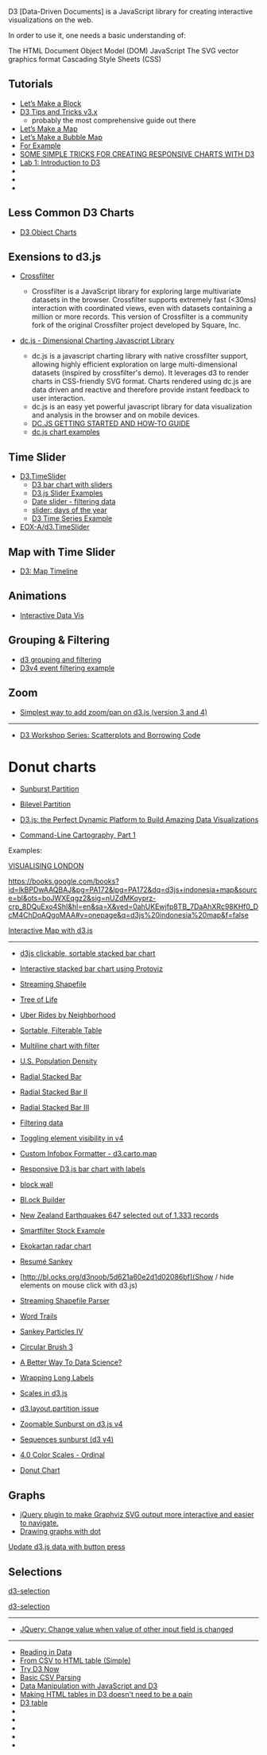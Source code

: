 D3 [Data-Driven Documents] is a JavaScript library for creating interactive visualizations on the web.

 In order to use it, one needs a basic understanding of:
 
The HTML Document Object Model (DOM)
JavaScript
The SVG vector graphics format
Cascading Style Sheets (CSS)


## Tutorials

* [Let’s Make a Block](https://bost.ocks.org/mike/block/)
* [D3 Tips and Tricks v3.x](https://leanpub.com/D3-Tips-and-Tricks/read)
    - probably the most comprehensive guide out there
* [Let’s Make a Map](https://bost.ocks.org/mike/map/)
* [Let’s Make a Bubble Map](https://bost.ocks.org/mike/bubble-map/)
* [For Example](https://bost.ocks.org/mike/example/)
* [SOME SIMPLE TRICKS FOR CREATING RESPONSIVE CHARTS WITH D3](https://blog.webkid.io/responsive-chart-usability-d3/)
* [Lab 1: Introduction to D3](https://perso.telecom-paristech.fr/eagan/class/igr204/lab1)
* []()
* []()
* []()

## Less Common D3 Charts

- [D3 Object Charts](https://www.npmjs.com/package/d3-object-charts)

## Exensions to d3.js

* [Crossfilter](http://crossfilter.github.io/crossfilter/)
    - Crossfilter is a JavaScript library for exploring large multivariate datasets in the browser. Crossfilter supports extremely fast (<30ms) interaction with coordinated views, even with datasets containing a million or more records. This version of Crossfilter is a community fork of the original Crossfilter project developed by Square, Inc.

* [dc.js - Dimensional Charting Javascript Library](http://dc-js.github.io/dc.js/)
   - dc.js is a javascript charting library with native crossfilter support, allowing highly efficient exploration on large multi-dimensional datasets (inspired by crossfilter's demo). It leverages d3 to render charts in CSS-friendly SVG format. Charts rendered using dc.js are data driven and reactive and therefore provide instant feedback to user interaction.
   - dc.js is an easy yet powerful javascript library for data visualization and analysis in the browser and on mobile devices.
   - [DC.JS GETTING STARTED AND HOW-TO GUIDE](http://dc-js.github.io/dc.js/docs/stock.html)
   - [dc.js chart examples](http://bl.ocks.org/d3noob/6584483)



## Time Slider

* [D3.TimeSlider](https://www.npmjs.com/package/D3.TimeSlider)
    - [D3 bar chart with sliders](https://codepen.io/DougManuel/full/avRyMg)
    - [D3.js Slider Examples](https://codepen.io/rbanning/pen/mPqEdR)
    - [Date slider - filtering data](https://bl.ocks.org/officeofjane/9b9e606e9876e34385cc4aeab188ed73)
    - [slider: days of the year](http://bl.ocks.org/zanarmstrong/ddff7cd0b1220bc68a58)
    - [D3 Time Series Example](https://codepen.io/rbanning/pen/mPqEdR)
* [EOX-A/d3.TimeSlider](https://github.com/EOX-A/d3.TimeSlider)


## Map with Time Slider

* [D3: Map Timeline](http://bl.ocks.org/cmdoptesc/fc0e318ce7992bed7ca8)

## Animations

* [Interactive Data Vis](http://arnicas.github.io/interactive-vis-course/Week13/)

## Grouping & Filtering

* [d3 grouping and filtering](http://bl.ocks.org/guykr-stratoscale/f21a02f2c83c927c2913)
* [D3v4 event filtering example](http://emptypipes.org/2017/04/18/d3-event-filtering/)


## Zoom

* [Simplest way to add zoom/pan on d3.js (version 3 and 4)](https://coderwall.com/p/psogia/simplest-way-to-add-zoom-pan-on-d3-js)


---

* [D3 Workshop Series: Scatterplots and Borrowing Code](http://duspviz.mit.edu/d3-workshop/scatterplots-and-more/)


# Donut charts
* [Sunburst Partition](https://bl.ocks.org/mbostock/4063423)
* [Bilevel Partition](https://bl.ocks.org/mbostock/5944371)

* [D3.js: the Perfect Dynamic Platform to Build Amazing Data Visualizations](https://hackernoon.com/d3-js-the-perfect-dynamic-platform-to-build-amazing-data-visualizations-ebe930f0648f)

* [Command-Line Cartography, Part 1](https://medium.com/@mbostock/command-line-cartography-part-1-897aa8f8ca2c)

Examples:

[VISUALISING LONDON](http://alexander-brett.co.uk/2016/06/01/Visualising-London.html)


https://books.google.com/books?id=lkBPDwAAQBAJ&pg=PA172&lpg=PA172&dq=d3js+indonesia+map&source=bl&ots=boJWXEqgz2&sig=nUZdMKoyprz-crp_8DQuExo4ShI&hl=en&sa=X&ved=0ahUKEwjfp8TB_7DaAhXRc98KHf0_DcM4ChDoAQgoMAA#v=onepage&q=d3js%20indonesia%20map&f=false

[Interactive Map with d3.js](http://www.tnoda.com/blog/2013-12-07)


---

* [d3js clickable, sortable stacked bar chart](http://bl.ocks.org/KatiRG/f7d064cd9c3efbc3c360)
* [Interactive stacked bar chart using Protoviz](https://bl.ocks.org/ckuijjer/f2411940bd9047f4bfc3713a1e3bd25d)

* [Streaming Shapefile](https://bl.ocks.org/mbostock/2dd741099154a4da55a7db31fd96a892)
* [Tree of Life](https://bl.ocks.org/mbostock/c034d66572fd6bd6815a)
* [Uber Rides by Neighborhood](https://bost.ocks.org/mike/uberdata/)

* [Sortable, Filterable Table](http://bl.ocks.org/dhoboy/1ac430a7ca883e7a8c09)
* [Multiline chart with filter](http://bl.ocks.org/fabiomainardi/cf1233873ea5e7bc899b)

* [U.S. Population Density](https://bl.ocks.org/mbostock/2522624ada2c1f9e0fafb75cca09442b)
* [Radial Stacked Bar](https://bl.ocks.org/mbostock/6fead6d1378d6df5ae77bb6a719afcb2)
* [Radial Stacked Bar II](https://bl.ocks.org/mbostock/5479367295dfe8f21002fc71d6500392)
* [Radial Stacked Bar III](https://bl.ocks.org/mbostock/3686329aa6e1f5938df8eef12ec353fe)

* [Filtering data](https://bl.ocks.org/fabiomainardi/00fd581dc5ba92d99eec)

* [Toggling element visibility in v4](https://bl.ocks.org/d3noob/4abb9dc578abf070fe62302282a29c41)

* [Custom Infobox Formatter - d3.carto.map](http://bl.ocks.org/emeeks/905bb4f399e0855e08fe)
* [Responsive D3.js bar chart with labels](http://www.cagrimmett.com/til/2016/04/26/responsive-d3-bar-chart.html)

* [block wall](https://bl.ocks.org/enjalot/1d679f0322174b65d032)

* [Bl.ock Builder](http://blockbuilder.org/)
* [New Zealand Earthquakes 647 selected out of 1,333 records](http://blockbuilder.org/nivas8292/297039a1ef840884a562)
* [Smartfilter Stock Example](http://blockbuilder.org/darshit-shah/7610f5cc1d9ea8cd7624)

* [Ekokartan radar chart](https://bl.ocks.org/angelicahl88/3980ecd11ea53420a2844119a8833d23)

* [Resumé Sankey](https://bl.ocks.org/angelicahl88/94fe88fbfcb4554438a23b62ec30aac3)

* [http://bl.ocks.org/d3noob/5d621a60e2d1d02086bf](Show / hide elements on mouse click with d3.js)

* [Streaming Shapefile Parser](https://github.com/mbostock/shapefile)


* [Word Trails](https://bl.ocks.org/emeeks/19a1d77fc6ad812faedb648218b7ad60)
* [Sankey Particles IV](https://bl.ocks.org/emeeks/e9d64d27f286e61493c9)
* [Circular Brush 3](http://bl.ocks.org/emeeks/5850fa6583bfd90e7899)
* [A Better Way To Data Science?](https://medium.com/@parano/although-web-first-environment-does-not-necessary-1-have-secure-access-to-your-data-2-have-d200966c1a2a)

* [Wrapping Long Labels](https://bl.ocks.org/mbostock/7555321)

* [Scales in d3.js](http://cs205uiuc.github.io/guidebook/d3/scales.html)
* [d3.layout.partition issue](http://bl.ocks.org/explunit/ab8cf15534f7fec5ac6d)
* [Zoomable Sunburst on d3.js v4](https://bl.ocks.org/maybelinot/5552606564ef37b5de7e47ed2b7dc099)
* [Sequences sunburst (d3 v4)](https://bl.ocks.org/kerryrodden/766f8f6d31f645c39f488a0befa1e3c8)
* [4.0 Color Scales - Ordinal](https://bl.ocks.org/pstuffa/3393ff2711a53975040077b7453781a9)
* [Donut Chart](https://bl.ocks.org/vickygisel/c3f4eb2b16b86dd0f641263383f05a13)


## Graphs

* [jQuery plugin to make Graphviz SVG output more interactive and easier to navigate. ](https://github.com/mountainstorm/jquery.graphviz.svg/)
* [Drawing graphs with dot](http://www.graphviz.org/pdf/dotguide.pdf)

[Update d3.js data with button press](http://bl.ocks.org/d3noob/7030f35b72de721622b8)


## Selections

[d3-selection ](https://npm.runkit.com/d3-selection)

[d3-selection ](https://github.com/d3/d3-selection)




---

* [JQuery: Change value when value of other input field is changed](https://stackoverflow.com/questions/12287996/jquery-change-value-when-value-of-other-input-field-is-changed/12288520)


---


* [Reading in Data](http://learnjsdata.com/read_data.html)
* [From CSV to HTML table (Simple)](http://bl.ocks.org/ndarville/7075823)
* [Try D3 Now](http://christopheviau.com/d3_tutorial/)
* [Basic CSV Parsing](http://bl.ocks.org/enjalot/1525346)
* [Data Manipulation with JavaScript and D3](https://rstudio-pubs-static.s3.amazonaws.com/375399_ab8a4b0651354645a3e03ace8339d3d1.html?)
* [Making HTML tables in D3 doesn't need to be a pain](https://www.vis4.net/blog/2015/04/making-html-tables-in-d3-doesnt-need-to-be-a-pain/)
* [D3 table](https://jsfiddle.net/vis4/Lby2eq1j/)
* []()
* []()
* []()
* []()
* []()

